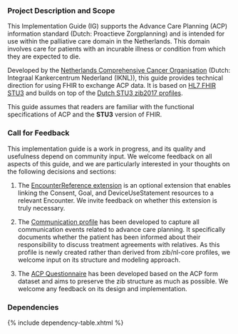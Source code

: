 ### Project Description and Scope

This Implementation Guide (IG) supports the Advance Care Planning (ACP) information standard (Dutch: Proactieve Zorgplanning) and is intended for use within the palliative care domain in the Netherlands. This domain involves care for patients with an incurable illness or condition from which they are expected to die.

Developed by the <a href="https://iknl.nl/en">Netherlands Comprehensive Cancer Organisation</a> (Dutch: Integraal Kankercentrum Nederland (IKNL)), this guide provides technical direction for using FHIR to exchange ACP data. It is based on <a href="http://hl7.org/fhir/STU3/index.html">HL7 FHIR STU3</a> and builds on top of the <a href="https://simplifier.net/packages/nictiz.fhir.nl.stu3.zib2017">Dutch STU3 zib2017 profiles</a>. 

This guide assumes that readers are familiar with the functional specifications of ACP and the **STU3** version of FHIR.

### Call for Feedback

This implementation guide is a work in progress, and its quality and usefulness depend on community input. We welcome feedback on all aspects of this guide, and we are particularly interested in your thoughts on the following decisions and sections:

1. The <a href="StructureDefinition-ext-EncounterReference.html">EncounterReference extension</a> is an optional extension that enables linking the Consent, Goal, and DeviceUseStatement resources to a relevant Encounter. We invite feedback on whether this extension is truly necessary.

2. The <a href="StructureDefinition-ACP-Communication.html">Communication profile</a> has been developed to capture all communication events related to advance care planning. It specifically documents whether the patient has been informed about their responsibility to discuss treatment agreements with relatives. As this profile is newly created rather than derived from zib/nl-core profiles, we welcome input on its structure and modeling approach.

3. The <a href="Questionnaire-ACP-zib2017.html">ACP Questionnaire</a> has been developed based on the ACP form dataset and aims to preserve the zib structure as much as possible. We welcome any feedback on its design and implementation.

### Dependencies

{% include dependency-table.xhtml %}